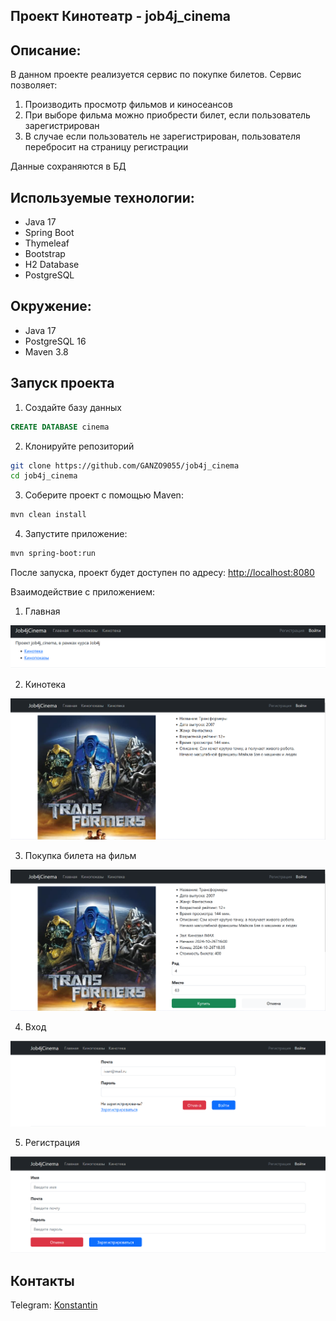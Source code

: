 ## Проект Кинотеатр - job4j_cinema

## Описание:
В данном проекте реализуется сервис по покупке билетов.
Сервис позволяет:
1. Производить просмотр фильмов и киносеансов
2. При выборе фильма можно приобрести билет, если пользователь зарегистрирован
3. В случае если пользователь не зарегистрирован, пользователя перебросит на страницу регистрации 

Данные сохраняются в БД

## Используемые технологии:
- Java 17
- Spring Boot
- Thymeleaf
- Bootstrap
- H2 Database
- PostgreSQL

## Окружение:
- Java 17
- PostgreSQL 16
- Maven 3.8

## Запуск проекта

1. Создайте базу данных
``` sql
CREATE DATABASE cinema
```

2. Клонируйте репозиторий
``` bash
git clone https://github.com/GANZO9055/job4j_cinema
cd job4j_cinema
```

3. Соберите проект с помощью Maven:
``` bash
mvn clean install 
```

4. Запустите приложение:
``` bash
mvn spring-boot:run
```

После запуска, проект будет доступен по адресу: [http://localhost:8080](http://localhost:8080)

Взаимодействие с приложением:

1. Главная

![Главная](image/main.png)

2. Кинотека

![Кинотека](image/films.png)

3. Покупка билета на фильм 

![Покупка билета на фильм](image/buy_ticket.png)

4. Вход

![Вход](image/input.png)

5. Регистрация

![Регистрация](image/register.png)

## Контакты

Telegram: [Konstantin](@konstantin9055)